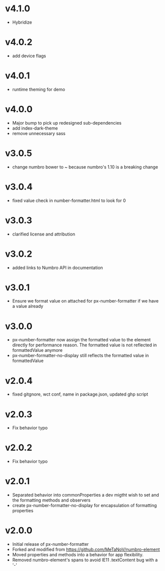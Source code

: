 v4.1.0
==================
* Hybridize

v4.0.2
==================
* add device flags

v4.0.1
==================
* runtime theming for demo

v4.0.0
==================
* Major bump to pick up redesigned sub-dependencies
* add index-dark-theme
* remove unnecessary sass

v3.0.5
==================
* change numbro bower to ~ because numbro's 1.10 is a breaking change

v3.0.4
==================
* fixed value check in number-formatter.html to look for 0

v3.0.3
==================
* clarified license and attribution

v3.0.2
==================
* added links to Numbro API in documentation

v3.0.1
==================
* Ensure we format value on attached for px-number-formatter if we have a value already

v3.0.0
==================
* px-number-formatter now assign the formatted value to the element
directly for performance reason. The formatted value is not reflected in formattedValue anymore
* px-number-formatter-no-display still reflects the formatted value in formattedValue

v2.0.4
==================
* fixed gitgnore, wct conf, name in package.json, updated ghp script

v2.0.3
==================
* Fix behavior typo

v2.0.2
==================
* Fix behavior typo

v2.0.1
==================
* Separated behavior into commonProperties a dev migtht wish to set and the formatting methods and observers
* create px-number-formatter-no-display for encapsulation of formatting properties

v2.0.0
==================
* Initial release of px-number-formatter
* Forked and modified from https://github.com/MeTaNoV/numbro-element
* Moved properties and methods into a behavior for app flexibility.
* Removed numbro-element's spans to avoid IE11 .textContent bug with a '-'
